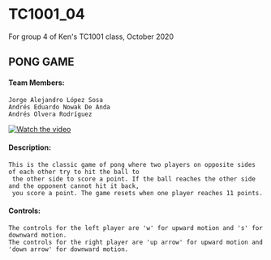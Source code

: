 # TC1001_04
For group 4 of Ken's TC1001 class, October 2020

## PONG GAME

#### Team Members:
    Jorge Alejandro López Sosa
    Andrés Eduardo Nowak De Anda
    Andrés Olvera Rodríguez


[![Watch the video](https://cdn.discordapp.com/attachments/688188352826048546/771426463676497930/out.gif)](https://youtu.be/maDIb-jdNWM)


#### Description:
    This is the classic game of pong where two players on opposite sides of each other try to hit the ball to
     the other side to score a point. If the ball reaches the other side and the opponent cannot hit it back, 
     you score a point. The game resets when one player reaches 11 points.

#### Controls:
    The controls for the left player are 'w' for upward motion and 's' for downward motion.
    The controls for the right player are 'up arrow' for upward motion and 'down arrow' for downward motion.